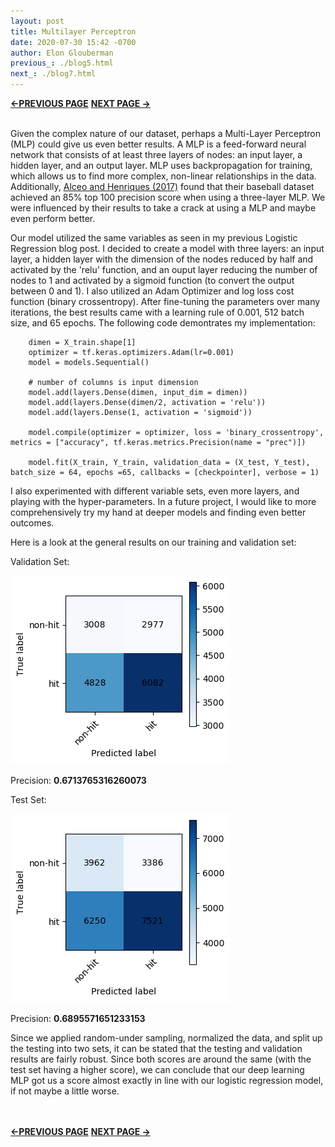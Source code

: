 ```yaml
---
layout: post
title: Multilayer Perceptron 
date: 2020-07-30 15:42 -0700
author: Elon Glouberman
previous_: ./blog5.html
next_: ./blog7.html 
---
```

**[<-PREVIOUS PAGE]({{page.previous_}} "previous")** **[NEXT PAGE ->]({{page.next_}} "next")** <br><br>

Given the complex nature of our dataset, perhaps a Multi-Layer Perceptron (MLP) could give us even better results. A MLP is a feed-forward neural network that consists of at least three layers of nodes: an input layer, a hidden layer, and an output layer. MLP uses backpropagation for training, which allows us to find more complex, non-linear relationships in the data. Additionally, [Alceo and Henriques (2017)](https://www.insticc.org/Primoris/Resources/PaperPdf.ashx?idPaper=83622 "link to paper") found that their baseball dataset  achieved an 85% top 100 precision score when using a three-layer MLP. We were influenced by their results to take a crack at using a MLP and maybe even perform better.

Our model utilized the same variables as seen in my previous Logistic Regression blog post. I decided to create a model with three layers: an input layer, a hidden layer with the dimension of the nodes reduced by half and activated by the 'relu' function, and an ouput layer reducing the number of nodes to 1 and activated by a sigmoid function (to convert the output between 0 and 1). I also utilized an Adam Optimizer and log loss cost function (binary crossentropy). After fine-tuning the parameters over many iterations, the best results came with a learning rule of 0.001, 512 batch size, and 65 epochs. The following code demontrates my implementation:

        dimen = X_train.shape[1]
        optimizer = tf.keras.optimizers.Adam(lr=0.001)
        model = models.Sequential()

        # number of columns is input dimension
        model.add(layers.Dense(dimen, input_dim = dimen))
        model.add(layers.Dense(dimen/2, activation = 'relu'))
        model.add(layers.Dense(1, activation = 'sigmoid'))

        model.compile(optimizer = optimizer, loss = 'binary_crossentropy', metrics = ["accuracy", tf.keras.metrics.Precision(name = "prec")])

        model.fit(X_train, Y_train, validation_data = (X_test, Y_test), batch_size = 64, epochs =65, callbacks = [checkpointer], verbose = 1)

I also experimented with different variable sets, even more layers, and playing with the hyper-parameters. In a future project, I would like to more comprehensively try my hand at deeper models and finding even better outcomes.

Here is a look at the general results on our training and validation set:

Validation Set:

![Val](images/A.png)

Precision: **0.6713765316260073**

Test Set:

![Test](images/B.png)

Precision: **0.6895571651233153**


Since we applied random-under sampling, normalized the data, and split up the testing into two sets, it can be stated that the testing and validation results are fairly robust. Since both scores are around the same (with the test set having a higher score), we can conclude that our deep learning MLP got us a score almost exactly in line with our logistic regression model, if not maybe a little worse. 

<br><br>
**[<-PREVIOUS PAGE]({{page.previous_}} "previous")** **[NEXT PAGE ->]({{page.next_}} "next")** 